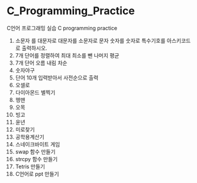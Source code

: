 # C_Programming_Practice
C언어 프로그래밍 실습 C programming practice

1. 소문자 를 대문자로 대문자를 소문자로 문자 숫자를 숫자로 특수기호를 아스키코드로 출력하시오.
2. 7개 단어를 정렬하여 최대 최소를 뺀 나머지 평균
3. 7개 단어 오름 내림 차순
4. 숫자야구
5. 단어 10개 입력받아서 사전순으로 출력
6. 오셀로
7. 다이아몬드 별찍기
8. 헹맨
9. 오목
10. 빙고
11. 윤년
12. 미로찾기
13. 공학용계산기
14. 스네이크바이트 게임
15. swap 함수 만들기
16. strcpy 함수 만들기
17. Tetris 만들기
18. C언어로 ppt 만들기
